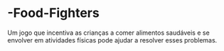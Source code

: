 # -Food-Fighters
Um jogo que incentiva as crianças a comer alimentos saudáveis e se envolver em atividades físicas pode ajudar a resolver esses problemas. 
